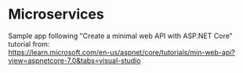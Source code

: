 # Microservices

Sample app following "Create a minimal web API with ASP.NET Core" tutorial from:\
https://learn.microsoft.com/en-us/aspnet/core/tutorials/min-web-api?view=aspnetcore-7.0&tabs=visual-studio
